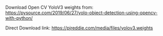 Download Open CV YoloV3 weights from: https://pysource.com/2019/06/27/yolo-object-detection-using-opencv-with-python/

Direct Download link: https://pjreddie.com/media/files/yolov3.weights
